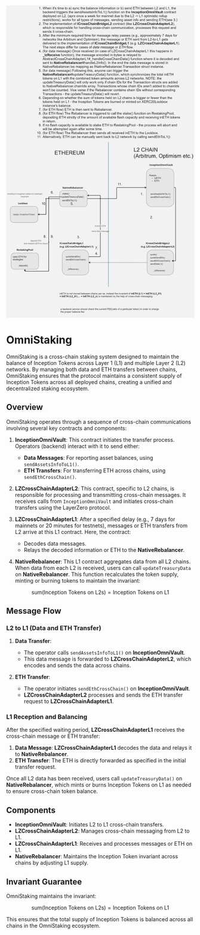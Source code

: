 ![OmniStaking Architecture](./OmniStaking_Architecture.jpg)

# OmniStaking

OmniStaking is a cross-chain staking system designed to maintain the balance of Inception Tokens across Layer 1 (L1) and multiple Layer 2 (L2) networks. By managing both data and ETH transfers between chains, OmniStaking ensures that the protocol maintains a consistent supply of Inception Tokens across all deployed chains, creating a unified and decentralized staking ecosystem.

## Overview

OmniStaking operates through a sequence of cross-chain communications involving several key contracts and components:

1. **InceptionOmniVault**: This contract initiates the transfer process. Operators (backend) interact with it to send either:
   - **Data Messages**: For reporting asset balances, using `sendAssetsInfoToL1()`.
   - **ETH Transfers**: For transferring ETH across chains, using `sendEthCrossChain()`.

2. **LZCrossChainAdapterL2**: This contract, specific to L2 chains, is responsible for processing and transmitting cross-chain messages. It receives calls from `InceptionOmniVault` and initiates cross-chain transfers using the LayerZero protocol.

3. **LZCrossChainAdapterL1**: After a specified delay (e.g., 7 days for mainnets or 20 minutes for testnets), messages or ETH transfers from L2 arrive at this L1 contract. Here, the contract:
   - Decodes data messages.
   - Relays the decoded information or ETH to the **NativeRebalancer**.

4. **NativeRebalancer**: This L1 contract aggregates data from all L2 chains. When data from each L2 is received, users can call `updateTreasuryData` on **NativeRebalancer**. This function recalculates the token supply, minting or burning tokens to maintain the invariant:

$$
\text{sum(Inception Tokens on L2s)} = \text{Inception Tokens on L1}
$$

## Message Flow

### L2 to L1 (Data and ETH Transfer)

1. **Data Transfer**: 
   - The operator calls `sendAssetsInfoToL1()` on **InceptionOmniVault**.
   - This data message is forwarded to **LZCrossChainAdapterL2**, which encodes and sends the data across chains.

2. **ETH Transfer**: 
   - The operator initiates `sendEthCrossChain()` on **InceptionOmniVault**.
   - **LZCrossChainAdapterL2** processes and sends the ETH transfer request to **LZCrossChainAdapterL1**.

### L1 Reception and Balancing

After the specified waiting period, **LZCrossChainAdapterL1** receives the cross-chain message or ETH transfer:

1. **Data Message**: **LZCrossChainAdapterL1** decodes the data and relays it to **NativeRebalancer**.
2. **ETH Transfer**: The ETH is directly forwarded as specified in the initial transfer request.

Once all L2 data has been received, users call `updateTreasuryData()` on **NativeRebalancer**, which mints or burns Inception Tokens on L1 as needed to ensure cross-chain token balance.

## Components

- **InceptionOmniVault**: Initiates L2 to L1 cross-chain transfers.
- **LZCrossChainAdapterL2**: Manages cross-chain messaging from L2 to L1.
- **LZCrossChainAdapterL1**: Receives and processes messages or ETH on L1.
- **NativeRebalancer**: Maintains the Inception Token invariant across chains by adjusting L1 supply.

## Invariant Guarantee

OmniStaking maintains the invariant:

$$
\text{sum(Inception Tokens on L2s)} = \text{Inception Tokens on L1}
$$


This ensures that the total supply of Inception Tokens is balanced across all chains in the OmniStaking ecosystem.
